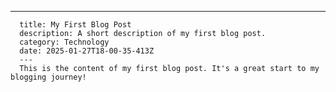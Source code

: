 ---
      title: My First Blog Post
      description: A short description of my first blog post.
      category: Technology
      date: 2025-01-27T18-00-35-413Z
      ---
      This is the content of my first blog post. It's a great start to my blogging journey!